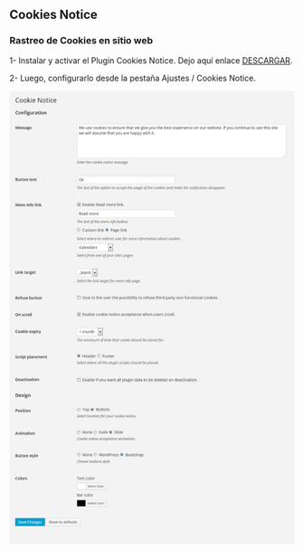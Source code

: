 ## Cookies Notice
### Rastreo de Cookies en sitio web

1- Instalar y activar el Plugin Cookies Notice. Dejo aquí enlace [DESCARGAR](https://es.wordpress.org/plugins/cookie-notice/).

2- Luego, configurarlo desde la pestaña Ajustes / Cookies Notice.

![alt text](https://github.com/rociopenciaroli/Rastreo-de-Cookies-Sitio-WEB/blob/master/plugin%20cookie.png)
